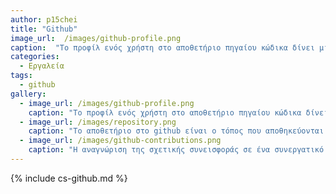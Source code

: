 ```yaml
---
author: p15chei
title: "Github"
image_url:  /images/github-profile.png
caption:  "Το προφίλ ενός χρήστη στο αποθετήριο πηγαίου κώδικα δίνει μια εποπτική εικόνα της ποιότητας και της ποσότητας της συνεισφοράς του σε συνεργατικά έργα, και μπορεί να αποτελέσει μοντέλο για τη βελτίωση της πιστοποίησης που δίνουν τα μαθήματα και οι σχολές."
categories:
  - Εργαλεία
tags:
  - github
gallery:
  - image_url: /images/github-profile.png
    caption: "Το προφίλ ενός χρήστη στο αποθετήριο πηγαίου κώδικα δίνει μια εποπτική εικόνα της ποιότητας και της ποσότητας της συνεισφοράς   του σε συνεργατικά έργα, και μπορεί να αποτελέσει μοντέλο για τη βελτίωση της πιστοποίησης που δίνουν τα μαθήματα και οι σχολές."
  - image_url: /images/repository.png
    caption: "Το αποθετήριο στο github είναι ο τόπος που αποθηκεύονται όλα τα αρχεία που αναφέρονται σε ένα συγκεκριμένο έργο. Οι χρήστες μπορούν να κάνουν fork το αποθετήριο ωστέ να δημιουργήσουν ένα αντίγραφο αυτού στο profile τους, να ζητήσουν να κάνουν pull request, αλλά και να δουν τα issue. Οι χρήστες, επίσης, μπορούν να ανεβάσουν ή να δημιουργήσουν αρχεία, να κατεβάσουν στον υπολογιστή τους το αποθετήριο αλλά και να δουν πότε έγινε η κάθε αλλαγή και από ποιον χρήστη."
  - image_url: /images/github-contributions.png
    caption: "Η αναγνώριση της σχετικής συνεισφοράς σε ένα συνεργατικό έργο έχει μεγάλη σημασία γιατί τα περισσότερα έργα και επαγγελματικές δραστηριότητες της σύγχρονης οικονομίας είναι συνεργατικά. Eπομένως, οι ατομικές επιδόσεις σε επιμέρους μαθήματα δε δίνουν αντιπροσωπευτική εικόνα των δεξιοτήτων ενός εκπαιδευόμενου."
---
```


{% include cs-github.md %}
